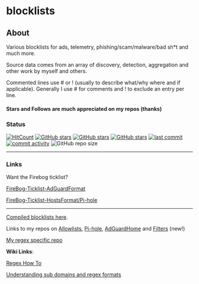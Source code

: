 # blocklists

## About

Various blocklists for ads, telemetry, phishing/scam/malware/bad sh*t and much more.

Source data comes from an array of discovery, detection, aggregation and other work by myself and others. 

Commented lines use # or ! (usually to describe what/why where and if applicable). Generally I use # for comments and ! to exclude an entry per line.

#### Stars and Follows are much appreciated on my repos (thanks)

### Status

[![HitCount](https://hits.dwyl.com/systemjargon/blocklists.svg?style=flat&show=unique)](http://hits.dwyl.com/systemjargon/blocklists) [![GitHub stars](https://img.shields.io/github/stars/systemjargon/blocklists)](https://github.com/systemjargon/blocklists/stargazers) [![GitHub stars](https://img.shields.io/github/forks/systemjargon/blocklists)](https://github.com/systemjargon/blocklists/stargazers) [![GitHub stars](https://img.shields.io/github/issues/systemjargon/blocklists)](https://github.com/systemjargon/blocklists/stargazers) [![last commit](https://img.shields.io/github/last-commit/SystemJargon/blocklists.svg)](https://github.com/SystemJargon/blocklists/commits/master) [![commit activity](https://img.shields.io/github/commit-activity/y/SystemJargon/blocklists.svg)](https://github.com/SystemJargon/blocklists/commits/master)
![GitHub repo size](https://img.shields.io/github/repo-size/systemjargon/blocklists)

----

### Links

Want the Firebog ticklist?

[FireBog-Ticklist-AdGuardFormat](https://raw.githubusercontent.com/SystemJargon/filters/main/firebog-ticklist.txt)

[FireBog-Ticklist-HostsFormat/Pi-hole](https://raw.githubusercontent.com/SystemJargon/pi-hole/main/firebog-ticklist-hosts.txt)



----

[Compiled blocklists here](https://github.com/SystemJargon/blocklists/tree/main/lists). 

Links to my repos on [Allowlists](https://github.com/SystemJargon/allowlists), [Pi-hole](https://github.com/SystemJargon/pi-hole), [AdGuardHome](https://github.com/SystemJargon/AdGuardHome) and [Filters](https://github.com/SystemJargon/filters) (new!)

[My regex specific repo](https://github.com/systemjargon/regex)

<b>Wiki Links</b>:

[Regex How To](https://github.com/SystemJargon/blocklists/wiki/Regex-How-To)

[Understanding sub domains and regex formats](https://github.com/SystemJargon/blocklists/wiki/Understanding-sub-domains-and-regex-formats)


<!-- more content -->
